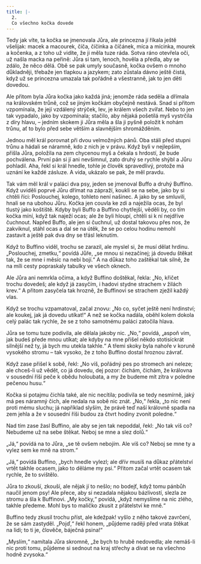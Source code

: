 ```yaml
---
title: |-
  2.
  Co všechno kočka dovede
---
```


Tedy jak víte, ta kočka se jmenovala Jůra, ale princezna jí říkala ještě všelijak: macek a macourek, číča, číčinka a číčánek, míca a mícinka, mourek a kočenka, a z toho už vidíte, že ji měla tuze ráda. Sotva ráno otevřela oči, už našla macka na peřině: Jůra si tam, lenoch, hověla a předla, aby se zdálo, že něco dělá. Obě se pak umyly současně, kočka ovšem o mnoho důkladněji, třebaže jen tlapkou a jazykem; zato zůstala dávno ještě čistá, když už se princezna umazala tak pořádně a všestranně, jak to jen děti dovedou.

  

Ale přitom byla Jůra kočka jako každá jiná; jenomže ráda seděla a dřímala na královském trůně, což se jiným kočkám obyčejně nestává. Snad si přitom vzpomínala, že její vzdálený strýček, lev, je králem všech zvířat. Nebo to jen tak vypadalo, jako by vzpomínala; stačilo, aby nějaká pošetilá myš vystrčila z díry hlavu, – jedním skokem ji Jůra měla a šla ji pyšně položit k nohám trůnu, ať to bylo před sebe větším a slavnějším shromážděním.

Jednou měl král porovnat při dvou velmožných pánů. Oba stáli před stupni trůnu a hádali se náramně, kdo z nich je v právu. Když byli v nejlepším, přišla Jůra, položila na zem chycenou myš a čekala s hrdostí, že bude pochválena. První pán si jí ani nevšimnul, zato druhý se rychle shýbl a Jůru pohladil. Aha, řekl si král hnedle, tohle je člověk spravedlivý, protože má uznání ke každé zásluze. A vida, ukázalo se pak, že měl pravdu.

Tak vám měl král v paláci dva psy, jeden se jmenoval Buffo a druhý Buffino. Když uviděli poprvé Jůru dřímat na zápraží, koukli se na sebe, jako by si chtěli říci: Poslouchej, kolego, tohleto není našinec. A jako by se smluvili, hnali se na ubohou Jůru. Kočka jen couvla ke zdi a naježila ocas, že byl tlustý jako koštiště. Kdyby byli Buffo a Buffino chytřejší, věděli by, co tím kočka míní, když tak naježí ocas; ale že byli hloupí, chtěli si k ní nejdříve čuchnout. Napřed Buffo, ale jen si čuchnul, už dostal takovou přes nos, že zakviknul, stáhl ocas a dal se na útěk, že se po celou hodinu nemohl zastavit a ještě pak dva dny se třásl leknutím.

Když to Buffino viděl, trochu se zarazil, ale myslel si, že musí dělat hrdinu. „Poslouchej, zmetku,“ povídá Jůře, „se mnou si nezačínej; já dovedu štěkat tak, že se mne i měsíc na nebi bojí.“ A na důkaz toho zaštěkal tak silně, že na míli cesty popraskaly tabulky ve všech oknech.

Ale Jůra ani nemrkla očima, a když Buffino doštěkal, řekla: „No, křičet trochu dovedeš; ale když já zasyčím, i hadovi stydne strachem v žilách krev.“ A přitom zasyčela tak hrozně, že Buffinovi se strachem zježil každý vlas.

Když se trochu vzpamatoval, začal znovu: „No co, syčet ještě není hrdinství; ale koukej, jak já dovedu utíkat!“ A než se kočka nadála, oběhl kolem dokola celý palác tak rychle, že se z toho samotnému paláci zatočila hlava.

Jůra se tomu tuze podivila, ale dělala jakoby nic. „No,“ povídá, „aspoň vím, jak budeš přede mnou utíkat; ale kdyby na mne přišel někdo stotisíckrát silnější než ty, já bych mu utekla takhle.“ A třemi skoky byla nahoře v koruně vysokého stromu – tak vysoko, že z toho Buffino dostal hroznou závrať.

Když zase přišel k sobě, řekl: „No víš, pořádný pes po stromech ani neleze; ale chceš-li už vědět, co já dovedu, dej pozor: čichám, čichám, že královna v sousední říši peče k obědu holoubata, a my že budeme mít zítra v poledne pečenou husu.“

Kočka si potajmu čichla také, ale nic necítila; podivila se tedy nesmírně, jaký má pes náramný čich, ale nedala na sobě nic znát. „No,“ řekla, „to nic není proti mému sluchu; já například slyším, že právě teď naší královně spadla na zem jehla a že v sousední říši budou za čtvrt hodiny zvonit poledne.“

Nad tím zase žasl Buffino, ale aby se jen tak nepoddal, řekl: „No tak víš co? Nebudeme už na sebe štěkat. Neboj se mne a slez dolů.“

„Já,“ povídá na to Jůra, „se tě ovšem nebojím. Ale víš co? Neboj se mne ty a vylez sem ke mně na strom.“

„Já,“ povídá Buffino, „bych hnedle vylezl; ale dřív musíš na důkaz přátelství vrtět takhle ocasem, jako to děláme my psi.“ Přitom začal vrtět ocasem tak rychle, že to svištělo.

Jůra to zkouší, zkouší, ale nějak jí to nešlo; no bodejť, když tomu pánbůh naučil jenom psy! Ale přece, aby si nezadala nějakou bázlivostí, slezla ze stromu a šla k Buffinovi. „My kočky,“ povídá, „když nemyslíme na nic zlého, takhle předeme. Mohl bys to maličko zkusit z přátelství ke mně.“

Buffino tedy zkusil trochu příst, ale kdežpak! vyšlo z něho takové zavrčení, že se sám zastyděl. „Pojď,“ řekl honem, „půjdeme raději před vrata štěkat na lidi; to ti je, člověče, báječná psina!“

„Myslím,“ namítala Jůra skromně, „že bych to hrubě nedovedla; ale nemáš-li nic proti tomu, půjdeme si sednout na kraj střechy a dívat se na všechno hodně zvysoka.“
